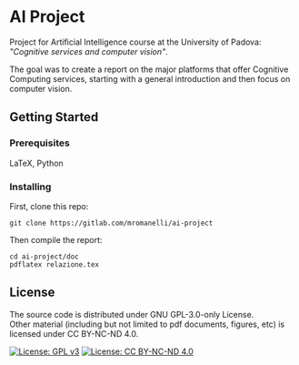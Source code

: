 # AI Project
Project for Artificial Intelligence course at the University of Padova: _"Cognitive services and computer vision"_.

The goal was to create a report on the major platforms that offer Cognitive Computing services,
starting with a general introduction and then focus on computer vision. 

## Getting Started
### Prerequisites
LaTeX, Python

### Installing
First, clone this repo:
```
git clone https://gitlab.com/mromanelli/ai-project
```
Then compile the report:
```
cd ai-project/doc
pdflatex relazione.tex
```

## License
The source code is distributed under GNU GPL-3.0-only License.  
Other material (including but not limited to pdf documents, figures, etc) is licensed under CC BY-NC-ND 4.0.  

[![License: GPL v3](https://img.shields.io/badge/License-GPLv3-blue.svg)](https://www.gnu.org/licenses/gpl-3.0)
[![License: CC BY-NC-ND 4.0](https://img.shields.io/badge/License-CC%20BY--NC--ND%204.0-lightgrey.svg)](https://creativecommons.org/licenses/by-nc-nd/4.0/)
